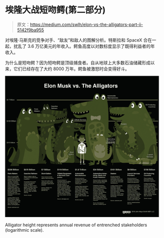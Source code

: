 # 埃隆大战短吻鳄(第二部分)

> 原文：<https://medium.com/swlh/elon-vs-the-alligators-part-ii-5142f9ba955>

对埃隆·马斯克的竞争对手、“敌友”和敌人的图解分析。特斯拉和 SpaceX 合在一起，扰乱了 3.6 万亿美元的年收入。鳄鱼高度以对数标度显示了既得利益者的年收入。

为什么是短吻鳄？因为短吻鳄是顶级捕食者。自从地球上大多数石油储藏形成以来，它们已经存在了大约 8000 万年。鳄鱼被激怒时会变得好斗。

![](img/7d58b427454965d9958a0210a2964acb.png)

Alligator height represents annual revenue of entrenched stakeholders (logarithmic scale).